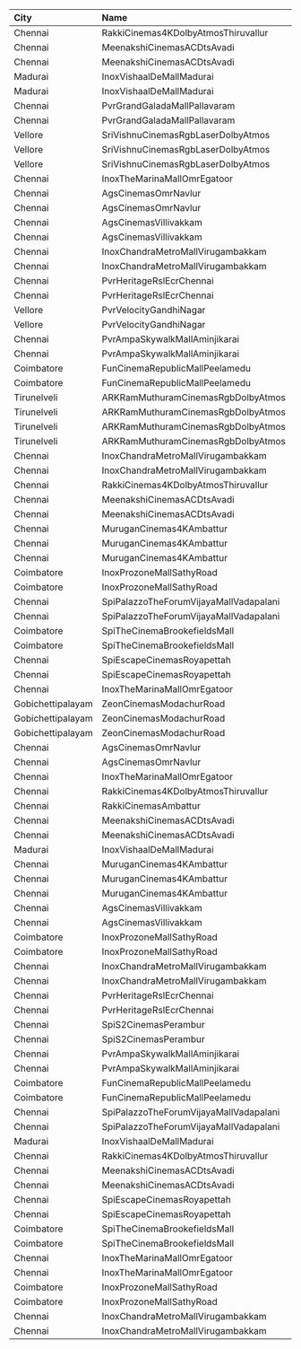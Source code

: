 | City              | Name                                   | Language |  Time | Type          | Price | Capacity | Booked |
| :---------------- | :------------------------------------- | :------- | ----: | :------------ | ----: | -------: | -----: |
| Chennai           | RakkiCinemas4KDolbyAtmosThiruvallur    | Tamil    | 11:30 | PremiumCircle |  110₹ |      509 |     23 |
| Chennai           | MeenakshiCinemasACDtsAvadi             | Tamil    | 11:30 | PremiumPc     |  110₹ |      157 |     26 |
| Chennai           | MeenakshiCinemasACDtsAvadi             | Tamil    | 11:30 | ExecutivePc   |  110₹ |      441 |     22 |
| Madurai           | InoxVishaalDeMallMadurai               | Tamil    | 11:35 | Club          |  178₹ |      110 |      0 |
| Madurai           | InoxVishaalDeMallMadurai               | Tamil    | 11:35 | Executive     |   60₹ |        1 |      0 |
| Chennai           | PvrGrandGaladaMallPallavaram           | Tamil    | 11:35 | Classic       |   60₹ |       14 |     14 |
| Chennai           | PvrGrandGaladaMallPallavaram           | Tamil    | 11:35 | Prime         |  153₹ |       76 |     22 |
| Vellore           | SriVishnuCinemasRgbLaserDolbyAtmos     | Tamil    | 11:45 | Box           |  130₹ |       19 |     19 |
| Vellore           | SriVishnuCinemasRgbLaserDolbyAtmos     | Tamil    | 11:45 | Couple        |  130₹ |       15 |      0 |
| Vellore           | SriVishnuCinemasRgbLaserDolbyAtmos     | Tamil    | 11:45 | Gold          |  110₹ |      203 |    105 |
| Chennai           | InoxTheMarinaMallOmrEgatoor            | Tamil    | 12:15 | Club          |  153₹ |       56 |      0 |
| Chennai           | AgsCinemasOmrNavlur                    | Tamil    | 12:20 | Pearl         |   60₹ |       39 |     19 |
| Chennai           | AgsCinemasOmrNavlur                    | Tamil    | 12:20 | Diamond       |  150₹ |      341 |    171 |
| Chennai           | AgsCinemasVillivakkam                  | Tamil    | 12:30 | Pearl         |   60₹ |       10 |      0 |
| Chennai           | AgsCinemasVillivakkam                  | Tamil    | 12:30 | Diamond       |  150₹ |       87 |      0 |
| Chennai           | InoxChandraMetroMallVirugambakkam      | Tamil    | 12:55 | Premiere      |   60₹ |       10 |      0 |
| Chennai           | InoxChandraMetroMallVirugambakkam      | Tamil    | 12:55 | Silver        |  153₹ |       80 |      0 |
| Chennai           | PvrHeritageRslEcrChennai               | Tamil    | 13:10 | Classic       |   60₹ |       11 |     11 |
| Chennai           | PvrHeritageRslEcrChennai               | Tamil    | 13:10 | Prime         |  153₹ |       98 |     51 |
| Vellore           | PvrVelocityGandhiNagar                 | Tamil    | 13:15 | Classic       |   60₹ |        8 |      8 |
| Vellore           | PvrVelocityGandhiNagar                 | Tamil    | 13:15 | Prime         |  153₹ |       80 |     26 |
| Chennai           | PvrAmpaSkywalkMallAminjikarai          | Tamil    | 13:25 | Classic       |   60₹ |       16 |      6 |
| Chennai           | PvrAmpaSkywalkMallAminjikarai          | Tamil    | 13:25 | Prime         |  153₹ |       89 |     14 |
| Coimbatore        | FunCinemaRepublicMallPeelamedu         | Tamil    | 13:30 | Executive     |  153₹ |      162 |     86 |
| Coimbatore        | FunCinemaRepublicMallPeelamedu         | Tamil    | 13:30 | Normal        |   60₹ |       19 |     12 |
| Tirunelveli       | ARKRamMuthuramCinemasRgbDolbyAtmos     | Tamil    | 14:30 | PremiumA      |  150₹ |       22 |     10 |
| Tirunelveli       | ARKRamMuthuramCinemasRgbDolbyAtmos     | Tamil    | 14:30 | PremiumB      |  150₹ |       22 |     12 |
| Tirunelveli       | ARKRamMuthuramCinemasRgbDolbyAtmos     | Tamil    | 14:30 | Platinum      |  150₹ |      373 |    209 |
| Tirunelveli       | ARKRamMuthuramCinemasRgbDolbyAtmos     | Tamil    | 14:30 | Gold          |  130₹ |      350 |    188 |
| Chennai           | InoxChandraMetroMallVirugambakkam      | Tamil    | 15:00 | Premiere      |   60₹ |        8 |      0 |
| Chennai           | InoxChandraMetroMallVirugambakkam      | Tamil    | 15:00 | Silver        |  153₹ |       56 |      0 |
| Chennai           | RakkiCinemas4KDolbyAtmosThiruvallur    | Tamil    | 15:00 | PremiumCircle |  110₹ |      509 |     23 |
| Chennai           | MeenakshiCinemasACDtsAvadi             | Tamil    | 15:00 | PremiumPc     |  110₹ |      157 |     26 |
| Chennai           | MeenakshiCinemasACDtsAvadi             | Tamil    | 15:00 | ExecutivePc   |  110₹ |      441 |     22 |
| Chennai           | MuruganCinemas4KAmbattur               | Tamil    | 15:05 | Box1          |  110₹ |       29 |      0 |
| Chennai           | MuruganCinemas4KAmbattur               | Tamil    | 15:05 | Box2          |  110₹ |       29 |     29 |
| Chennai           | MuruganCinemas4KAmbattur               | Tamil    | 15:05 | FirstClass    |  110₹ |      462 |      0 |
| Coimbatore        | InoxProzoneMallSathyRoad               | Tamil    | 15:25 | Club          |  153₹ |       87 |      0 |
| Coimbatore        | InoxProzoneMallSathyRoad               | Tamil    | 15:25 | Executive     |   60₹ |       10 |      0 |
| Chennai           | SpiPalazzoTheForumVijayaMallVadapalani | Tamil    | 15:25 | Elite         |  153₹ |      115 |     38 |
| Chennai           | SpiPalazzoTheForumVijayaMallVadapalani | Tamil    | 15:25 | Budget        |   60₹ |       13 |      7 |
| Coimbatore        | SpiTheCinemaBrookefieldsMall           | Tamil    | 15:25 | Elite         |  191₹ |       86 |     22 |
| Coimbatore        | SpiTheCinemaBrookefieldsMall           | Tamil    | 15:25 | Budget        |   60₹ |       10 |      9 |
| Chennai           | SpiEscapeCinemasRoyapettah             | Tamil    | 15:35 | Elite         |  191₹ |       54 |     18 |
| Chennai           | SpiEscapeCinemasRoyapettah             | Tamil    | 15:35 | Budget        |   60₹ |        6 |      6 |
| Chennai           | InoxTheMarinaMallOmrEgatoor            | Tamil    | 16:20 | Club          |  153₹ |       84 |      0 |
| Gobichettipalayam | ZeonCinemasModachurRoad                | Tamil    | 17:50 | Platinum      |  150₹ |       12 |      0 |
| Gobichettipalayam | ZeonCinemasModachurRoad                | Tamil    | 17:50 | Gold          |  110₹ |      106 |      0 |
| Gobichettipalayam | ZeonCinemasModachurRoad                | Tamil    | 17:50 | Silver        |   80₹ |       14 |      1 |
| Chennai           | AgsCinemasOmrNavlur                    | Tamil    | 18:20 | Pearl         |   60₹ |       39 |     19 |
| Chennai           | AgsCinemasOmrNavlur                    | Tamil    | 18:20 | Diamond       |  150₹ |      341 |    171 |
| Chennai           | InoxTheMarinaMallOmrEgatoor            | Tamil    | 18:30 | Club          |  153₹ |       93 |      0 |
| Chennai           | RakkiCinemas4KDolbyAtmosThiruvallur    | Tamil    | 18:30 | PremiumCircle |  110₹ |      509 |     23 |
| Chennai           | RakkiCinemasAmbattur                   | Tamil    | 18:30 | Executive     |  110₹ |      210 |      0 |
| Chennai           | MeenakshiCinemasACDtsAvadi             | Tamil    | 18:30 | PremiumPc     |  110₹ |      157 |     26 |
| Chennai           | MeenakshiCinemasACDtsAvadi             | Tamil    | 18:30 | ExecutivePc   |  110₹ |      441 |     22 |
| Madurai           | InoxVishaalDeMallMadurai               | Tamil    | 18:35 | Club          |  178₹ |       44 |      0 |
| Chennai           | MuruganCinemas4KAmbattur               | Tamil    | 18:40 | Box1          |  110₹ |       29 |      0 |
| Chennai           | MuruganCinemas4KAmbattur               | Tamil    | 18:40 | Box2          |  110₹ |       29 |     29 |
| Chennai           | MuruganCinemas4KAmbattur               | Tamil    | 18:40 | FirstClass    |  110₹ |      462 |      0 |
| Chennai           | AgsCinemasVillivakkam                  | Tamil    | 18:45 | Pearl         |   60₹ |       10 |      1 |
| Chennai           | AgsCinemasVillivakkam                  | Tamil    | 18:45 | Diamond       |  150₹ |       87 |      2 |
| Coimbatore        | InoxProzoneMallSathyRoad               | Tamil    | 18:55 | Club          |  153₹ |      109 |      0 |
| Coimbatore        | InoxProzoneMallSathyRoad               | Tamil    | 18:55 | Executive     |   60₹ |       15 |      0 |
| Chennai           | InoxChandraMetroMallVirugambakkam      | Tamil    | 18:55 | Premiere      |   60₹ |       10 |      0 |
| Chennai           | InoxChandraMetroMallVirugambakkam      | Tamil    | 18:55 | Silver        |  153₹ |       62 |      0 |
| Chennai           | PvrHeritageRslEcrChennai               | Tamil    | 19:05 | Classic       |   60₹ |       11 |     11 |
| Chennai           | PvrHeritageRslEcrChennai               | Tamil    | 19:05 | Prime         |  153₹ |       98 |     53 |
| Chennai           | SpiS2CinemasPerambur                   | Tamil    | 19:05 | Elite         |  153₹ |       98 |      6 |
| Chennai           | SpiS2CinemasPerambur                   | Tamil    | 19:05 | Budget        |   60₹ |       11 |      6 |
| Chennai           | PvrAmpaSkywalkMallAminjikarai          | Tamil    | 19:05 | Classic       |   60₹ |       16 |     16 |
| Chennai           | PvrAmpaSkywalkMallAminjikarai          | Tamil    | 19:05 | Prime         |  153₹ |       89 |      9 |
| Coimbatore        | FunCinemaRepublicMallPeelamedu         | Tamil    | 19:10 | Executive     |  153₹ |      162 |     92 |
| Coimbatore        | FunCinemaRepublicMallPeelamedu         | Tamil    | 19:10 | Normal        |   60₹ |       19 |     17 |
| Chennai           | SpiPalazzoTheForumVijayaMallVadapalani | Tamil    | 21:30 | Elite         |  153₹ |      115 |     73 |
| Chennai           | SpiPalazzoTheForumVijayaMallVadapalani | Tamil    | 21:30 | Budget        |   60₹ |       13 |      8 |
| Madurai           | InoxVishaalDeMallMadurai               | Tamil    | 22:00 | Club          |  178₹ |       23 |      0 |
| Chennai           | RakkiCinemas4KDolbyAtmosThiruvallur    | Tamil    | 22:00 | PremiumCircle |  110₹ |      509 |     25 |
| Chennai           | MeenakshiCinemasACDtsAvadi             | Tamil    | 22:00 | PremiumPc     |  110₹ |      157 |     26 |
| Chennai           | MeenakshiCinemasACDtsAvadi             | Tamil    | 22:00 | ExecutivePc   |  110₹ |      441 |     22 |
| Chennai           | SpiEscapeCinemasRoyapettah             | Tamil    | 22:15 | Elite         |  191₹ |       54 |     42 |
| Chennai           | SpiEscapeCinemasRoyapettah             | Tamil    | 22:15 | Budget        |   60₹ |        6 |      6 |
| Coimbatore        | SpiTheCinemaBrookefieldsMall           | Tamil    | 22:15 | Elite         |  191₹ |       86 |      8 |
| Coimbatore        | SpiTheCinemaBrookefieldsMall           | Tamil    | 22:15 | Budget        |   60₹ |       10 |      2 |
| Chennai           | InoxTheMarinaMallOmrEgatoor            | Tamil    | 22:20 | Club          |  153₹ |       66 |      0 |
| Chennai           | InoxTheMarinaMallOmrEgatoor            | Tamil    | 22:20 | Executive     |   60₹ |       11 |      0 |
| Coimbatore        | InoxProzoneMallSathyRoad               | Tamil    | 22:25 | Club          |  153₹ |       62 |      0 |
| Coimbatore        | InoxProzoneMallSathyRoad               | Tamil    | 22:25 | Executive     |   60₹ |        6 |      0 |
| Chennai           | InoxChandraMetroMallVirugambakkam      | Tamil    | 22:30 | Premiere      |   60₹ |        1 |      0 |
| Chennai           | InoxChandraMetroMallVirugambakkam      | Tamil    | 22:30 | Silver        |  153₹ |       65 |      0 |
